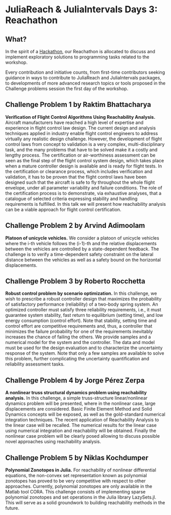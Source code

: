 # JuliaReach & JuliaIntervals Days 3: Reachathon

## What?

In the spirit of a [Hackathon](https://en.wikipedia.org/wiki/Hackathon), our Reachathon is allocated to discuss and implement exploratory solutions to programming tasks related to the workshop.

Every contribution and initiative counts, from first-time contributors seeking guidance in ways to contribute to JuliaReach and JuliaIntervals packages, to developments of more advanced research topics or tools proposed in the Challenge problems session the first day of the workshop.

## Challenge Problem 1 by Raktim Bhattacharya

**Verification of Flight Control Algorithms Using Reachability Analysis.** Aircraft manufacturers have reached a high level of expertise and experience in flight control law design. The current design and analysis techniques applied in industry enable flight control engineers to address virtually any realistic design challenge. However, the development of flight control laws from concept to validation is a very complex, multi-disciplinary task, and the many problems that have to be solved make it a costly and lengthy process. The certification or air-worthiness assessment can be seen as the final step of the flight control system design, which takes place when a mature controller design is available and is ready for flight tests. In the certification or clearance process, which includes verification and validation, it has to be proven that the flight control laws have been designed such that the aircraft is safe to fly throughout the whole flight envelope, under all parameter variability and failure conditions. The role of the certification process is to demonstrate, via exhaustive analyses, that a catalogue of selected criteria expressing stability and handling requirements is fulfilled. In this talk we will present how reachability analysis can be a viable approach for flight control certification.

## Challenge Problem 2 by Arvind Adimoolam

**Platoon of unicycle vehicles.** We consider a platoon of unicycle vehicles where the i-th vehicle follows the (i-1)-th and the relative displacements between the vehicles are controlled by a state-dependent feedback. The challenge is to verify a time-dependent safety constraint on the lateral distance between the vehicles as well as a safety bound on the horizontal displacements.	

## Challenge Problem 3 by Roberto Rocchetta

**Robust control problem by scenario optimization.** In this challenge, we wish to prescribe a robust controller design that maximizes the probability of satisfactory performance (reliability) of a two-body spring system. An optimized controller must satisfy three reliability requirements, i.e., it must guarantee system stability, fast return to equilibrium (setting time), and low energy consumption (control effort). Note that stability, setting time and control effort are competitive requirements and, thus, a controller that minimizes the failure probability for one of the requirements inevitably increases the chance of failing the others. We provide samples and a numerical model for the system and the controller. The data and model must be used for the design evaluation and to characterize the uncertainty response of the system. Note that only a few samples are available to solve this problem, further complicating the uncertainty quantification and reliability assessment tasks.	


## Challenge Problem 4 by Jorge Pérez Zerpa

**A nonlinear truss structural dynamics problem using reachability analysis.** In this challenge, a simple truss-structure linear/nonlinear dynamics problem will be presented, where in the nonlinear case, large displacements are considered. Basic Finite Element Method and Solid Dynamics concepts will be exposed, as well as the gold-standard numerical integration techniques. The recent application of Reachability Analysis to the linear case will be recalled. The numerical results for the linear case using numerical integration and reachability will be obtained. Finally the nonlinear case problem will be clearly posed allowing to discuss possible novel approaches using reachability analysis.

## Challenge Problem 5 by Niklas Kochdumper

**Polynomial Zonotopes in Julia.** For reachability of nonlinear differential equations, the non-convex set representation known as polynomial zonotopes has proved to be very competitive with respect to other approaches. Currently, polynomial zonotopes are only available in the Matlab tool CORA. This challenge consists of implementing sparse polynomial zonotopes and set operations in the Julia library LazySets.jl. This will serve as a solid groundwork to building reachability methods in the future.	

